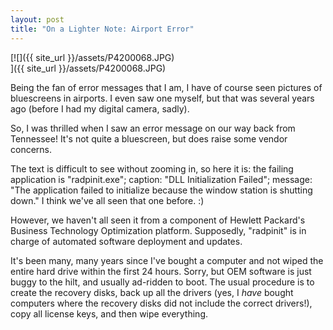 ```yaml
---
layout: post
title: "On a Lighter Note: Airport Error"
---
```

[![]({{ site_url }}/assets/P4200068.JPG)  
]({{ site_url }}/assets/P4200068.JPG)

Being the fan of error messages that I am, I have of course seen pictures of bluescreens in airports. I even saw one myself, but that was several years ago (before I had my digital camera, sadly).

So, I was thrilled when I saw an error message on our way back from Tennessee! It's not quite a bluescreen, but does raise some vendor concerns.

 

The text is difficult to see without zooming in, so here it is: the failing application is "radpinit.exe"; caption: "DLL Initialization Failed"; message: "The application failed to initialize because the window station is shutting down." I think we've all seen that one before. :)

However, we haven't all seen it from a component of Hewlett Packard's Business Technology Optimization platform. Supposedly, "radpinit" is in charge of automated software deployment and updates.

It's been many, many years since I've bought a computer and not wiped the entire hard drive within the first 24 hours. Sorry, but OEM software is just buggy to the hilt, and usually ad-ridden to boot. The usual procedure is to create the recovery disks, back up all the drivers (yes, I _have_ bought computers where the recovery disks did not include the correct drivers!), copy all license keys, and then wipe everything.

